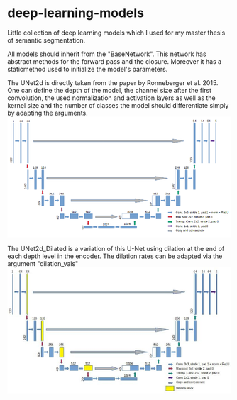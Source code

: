 # deep-learning-models
Little collection of deep learning models which I used for my master thesis of semantic segmentation.

All models should inherit from the "BaseNetwork". This network has abstract methods for the forward pass and the closure. Moreover it has a staticmethod used to initialize the model's parameters.

The UNet2d is directly taken from the paper by Ronneberger et al. 2015. One can define the depth of the model, the channel size after the first convolution, the used normalization and activation layers as well as the kernel size and the number of classes the model should differentiate simply by adapting the arguments. 
![UNet](UNet.png)

The UNet2d_Dilated is a variation of this U-Net using dilation at the end of each depth level in the encoder. The dilation rates can be adapted via the argument "dilation_vals"
![UNet](UNet_Dilated.jpg)
